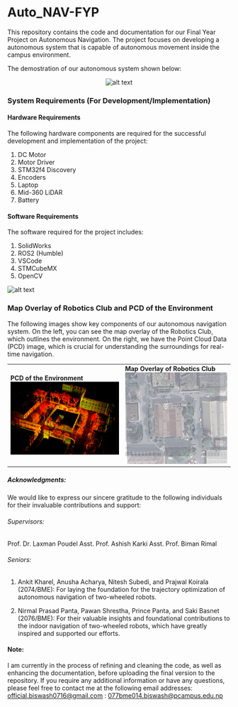 # Auto_NAV-FYP
This repository contains the code and documentation for our Final Year Project on Autonomous Navigation. The project focuses on developing a autonomous system that is capable of autonomous movement inside the campus environment.

The demostration of our autonomous system shown below: 
<!-- <p align="center">
  <img src="2_test.gif" alt="alt text">
</p> -->
<p align="center">
  <img src="2_test.gif" alt="alt text">
</p>

### System Requirements (For Development/Implementation)

#### Hardware Requirements

The following hardware components are required for the successful development and implementation of the project:

1. DC Motor  
2. Motor Driver  
3. STM32f4 Discovery  
4. Encoders  
5. Laptop  
6. Mid-360 LiDAR  
7. Battery  

#### Software Requirements

The software required for the project includes:

1. SolidWorks  
2. ROS2 (Humble)  
3. VSCode  
4. STMCubeMX  
5. OpenCV  

![alt text](Annotation_components.png)


### Map Overlay of Robotics Club and PCD of the Environment

The following images show key components of our autonomous navigation system. On the left, you can see the map overlay of the Robotics Club, which outlines the environment. On the right, we have the Point Cloud Data (PCD) image, which is crucial for understanding the surroundings for real-time navigation.

<table>
  <tr>
    <td>
      <strong>PCD of the Environment</strong><br>
      <img src="PCD.png" width="400"/>
    </td>
    <td>
      <strong>Map Overlay of Robotics Club</strong><br>
      <img src="Map Overlay of Robotics Club.png" width="400"/>
    </td>
  </tr>
</table>



##### Acknowledgments:
We would like to express our sincere gratitude to the following individuals for their invaluable contributions and support:

###### Supervisors:
Prof. Dr. Laxman Poudel
Asst. Prof. Ashish Karki
Asst. Prof. Biman Rimal

###### Seniors:
1. Ankit Kharel, Anusha Acharya, Nitesh Subedi, and Prajwal Koirala (2074/BME): For laying the foundation for the trajectory optimization of autonomous navigation of two-wheeled robots.

2. Nirmal Prasad Panta, Pawan Shrestha, Prince Panta, and Saki Basnet (2076/BME): For their valuable insights and foundational contributions to the indoor navigation of two-wheeled robots, which have greatly inspired and supported our efforts.


#### Note:
I am currently in the process of refining and cleaning the code, as well as enhancing the documentation, before uploading the final version to the repository. If you require any additional information or have any questions, please feel free to contact me at the following email addresses: official.biswash0716@gmail.com : 077bme014.biswash@pcampus.edu.np
